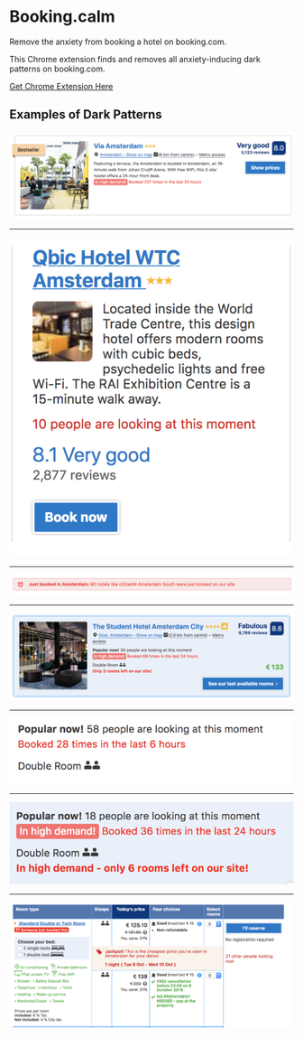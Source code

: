 # Booking.calm

Remove the anxiety from booking a hotel on booking.com.

This Chrome extension finds and removes all anxiety-inducing dark patterns on booking.com.

[Get Chrome Extension Here](https://chrome.google.com/webstore/detail/bookingcalm/lihgcicimndjcfapacikhepdjichnepm)

## Examples of Dark Patterns

![image](https://github.com/markmur/booking.calm/raw/master/.github/images/1.png)

---

![image](https://github.com/markmur/booking.calm/raw/master/.github/images/2.png)

---

![image](https://github.com/markmur/booking.calm/raw/master/.github/images/3.png)

---

![image](https://github.com/markmur/booking.calm/raw/master/.github/images/4.png)

---

![image](https://github.com/markmur/booking.calm/raw/master/.github/images/5.png)

---

![image](https://github.com/markmur/booking.calm/raw/master/.github/images/6.png)

---

![image](https://github.com/markmur/booking.calm/raw/master/.github/images/7.png)
